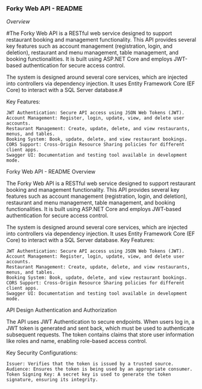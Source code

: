 ### Forky Web API - README ###
*Overview*

#The Forky Web API is a RESTful web service designed to support restaurant booking and management functionality. This API provides several key features such as account management (registration, login, and deletion), restaurant and menu management, table management, and booking functionalities. It is built using ASP.NET Core and employs JWT-based authentication for secure access control.

The system is designed around several core services, which are injected into controllers via dependency injection. It uses Entity Framework Core (EF Core) to interact with a SQL Server database.#

Key Features:

    JWT Authentication: Secure API access using JSON Web Tokens (JWT).
    Account Management: Register, login, update, view, and delete user accounts.
    Restaurant Management: Create, update, delete, and view restaurants, menus, and tables.
    Booking System: Book, update, delete, and view restaurant bookings.
    CORS Support: Cross-Origin Resource Sharing policies for different client apps.
    Swagger UI: Documentation and testing tool available in development mode.

Forky Web API - README
Overview

The Forky Web API is a RESTful web service designed to support restaurant booking and management functionality. This API provides several key features such as account management (registration, login, and deletion), restaurant and menu management, table management, and booking functionalities. It is built using ASP.NET Core and employs JWT-based authentication for secure access control.

The system is designed around several core services, which are injected into controllers via dependency injection. It uses Entity Framework Core (EF Core) to interact with a SQL Server database.
Key Features:

    JWT Authentication: Secure API access using JSON Web Tokens (JWT).
    Account Management: Register, login, update, view, and delete user accounts.
    Restaurant Management: Create, update, delete, and view restaurants, menus, and tables.
    Booking System: Book, update, delete, and view restaurant bookings.
    CORS Support: Cross-Origin Resource Sharing policies for different client apps.
    Swagger UI: Documentation and testing tool available in development mode.

API Design
Authentication and Authorization

The API uses JWT Authentication to secure endpoints. When users log in, a JWT token is generated and sent back, which must be used to authenticate subsequent requests. The token contains claims that store user information like roles and name, enabling role-based access control.

Key Security Configurations:

    Issuer: Verifies that the token is issued by a trusted source.
    Audience: Ensures the token is being used by an appropriate consumer.
    Token Signing Key: A secret key is used to generate the token signature, ensuring its integrity.
